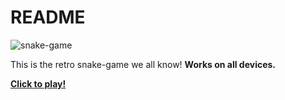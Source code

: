 # README

![snake-game](https://user-images.githubusercontent.com/72122026/156892201-52ed768b-861c-46c7-973c-ca47522d14d7.png)

This is the retro snake-game we all know! **Works on all devices.**

**[Click to play!](https://snake-game-drab.vercel.app/)**
